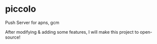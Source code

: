 # piccolo

Push Server for apns, gcm

After modifying & adding some features, I will make this project to open-source!

